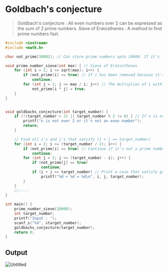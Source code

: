 # Goldbach's conjecture
>Goldbach's conjecture : All even numbers over 2 can be expressed as the sum of 2 prime numbers.
>Sieve of Eratosthenes : A method to find prime numbers fast.

~~~c++
#include <iostream>
#include <math.h>

char not_prime[10001]; // Can store prime numbers upto 10000. If it's is_prime instead, all the elements have to be initialized to [true]

void prime_number_sieve(int max) { // Sieve of Eratosthenes
    for (int i = 2; i <= sqrt(max); i++) {
        if (not_prime[i] == true) // If i has been removed because it's not a prime number, then the multiples of i has already been removed earlier, so continue
            continue;
        for (int j = 2; j <= max / i; j++) // The multiplies of i within max are not prime numbers.
            not_prime[i * j] = true;
    }
}


void goldbachs_conjecture(int target_number) {
    if (!(target_number > 2) || target_number % 2 != 0) { // If n is not over 2 or an even number, goldbach's conjecture is not valid.
        printf("n is not over 2 or it's not an even number");
        return;
    }

    // Find all i's and j's that satisfy (i + j == target_number)
    for (int i = 2; i <= (target_number / 2); i++) {
        if (not_prime[i] == true) // Continue if it's not a prime number
            continue;
        for (int j = 2; j <= (target_number - i); j++) {
            if (not_prime[j] == true)
                continue;
            if (i + j == target_number) // Print a case that satisfy goldbach's conjecture, that is, print a goldbach number
                printf("%d + %d = %d\n", i, j, target_number);
        }
    }
    //-----
}

int main() {
    prime_number_sieve(10000);
    int target_number;
    printf("Input : ");
    scanf_s("%d", &target_number);
    goldbachs_conjecture(target_number);
    return 0;
}
~~~
## Output
![Untitled](https://user-images.githubusercontent.com/67142421/149280363-3c1be358-e784-41c8-92a4-5c1b739f87ab.png)
